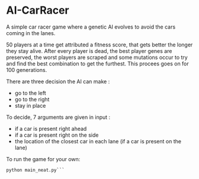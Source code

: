 # AI-CarRacer

A simple car racer game where a genetic AI evolves to avoid the cars coming in the lanes. 

50 players at a time get attributed a fitness score, that gets better the longer they stay alive. After every player is dead, the best player genes are preserved, the worst players are scraped and some mutations occur to try and find the best combination to get the furthest. This procees goes on for 100 generations.

There are three decision the AI can make :
- go to the left
- go to the right
- stay in place

To decide, 7 arguments are given in input :
- if a car is present right ahead
- if a car is present right on the side
- the location of the closest car in each lane (if a car is present on the lane)

To run the game for your own:
```pip install -r requirements.txt
python main_neat.py```
